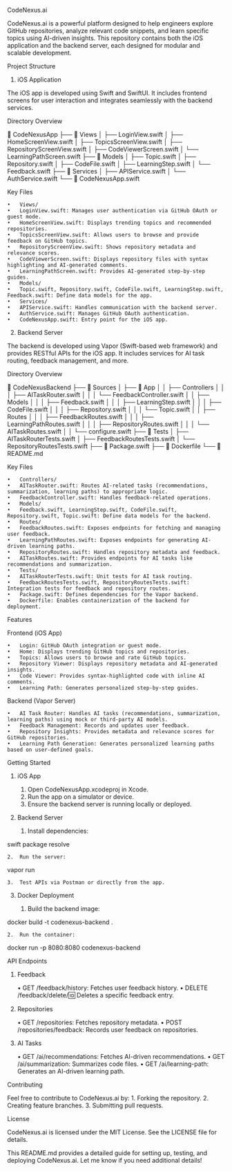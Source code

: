 CodeNexus.ai

CodeNexus.ai is a powerful platform designed to help engineers explore GitHub repositories, analyze relevant code snippets, and learn specific topics using AI-driven insights. This repository contains both the iOS application and the backend server, each designed for modular and scalable development.

Project Structure

1. iOS Application

The iOS app is developed using Swift and SwiftUI. It includes frontend screens for user interaction and integrates seamlessly with the backend services.

Directory Overview

📂 CodeNexusApp
├── 📂 Views
│   ├── LoginView.swift
│   ├── HomeScreenView.swift
│   ├── TopicsScreenView.swift
│   ├── RepositoryScreenView.swift
│   ├── CodeViewerScreen.swift
│   └── LearningPathScreen.swift
├── 📂 Models
│   ├── Topic.swift
│   ├── Repository.swift
│   ├── CodeFile.swift
│   ├── LearningStep.swift
│   └── Feedback.swift
├── 📂 Services
│   ├── APIService.swift
│   └── AuthService.swift
└── 📄 CodeNexusApp.swift

Key Files

	•	Views/
	•	LoginView.swift: Manages user authentication via GitHub OAuth or guest mode.
	•	HomeScreenView.swift: Displays trending topics and recommended repositories.
	•	TopicsScreenView.swift: Allows users to browse and provide feedback on GitHub topics.
	•	RepositoryScreenView.swift: Shows repository metadata and relevance scores.
	•	CodeViewerScreen.swift: Displays repository files with syntax highlighting and AI-generated comments.
	•	LearningPathScreen.swift: Provides AI-generated step-by-step guides.
	•	Models/
	•	Topic.swift, Repository.swift, CodeFile.swift, LearningStep.swift, Feedback.swift: Define data models for the app.
	•	Services/
	•	APIService.swift: Handles communication with the backend server.
	•	AuthService.swift: Manages GitHub OAuth authentication.
	•	CodeNexusApp.swift: Entry point for the iOS app.

2. Backend Server

The backend is developed using Vapor (Swift-based web framework) and provides RESTful APIs for the iOS app. It includes services for AI task routing, feedback management, and more.

Directory Overview

📂 CodeNexusBackend
├── 📂 Sources
│   ├── 📂 App
│   │   ├── Controllers
│   │   │   ├── AITaskRouter.swift
│   │   │   └── FeedbackController.swift
│   │   ├── Models
│   │   │   ├── Feedback.swift
│   │   │   ├── LearningStep.swift
│   │   │   ├── CodeFile.swift
│   │   │   ├── Repository.swift
│   │   │   └── Topic.swift
│   │   ├── Routes
│   │   │   ├── FeedbackRoutes.swift
│   │   │   ├── LearningPathRoutes.swift
│   │   │   ├── RepositoryRoutes.swift
│   │   │   └── AITaskRoutes.swift
│   │   └── configure.swift
├── 📂 Tests
│   ├── AITaskRouterTests.swift
│   ├── FeedbackRoutesTests.swift
│   └── RepositoryRoutesTests.swift
├── 📄 Package.swift
├── 📄 Dockerfile
└── 📄 README.md

Key Files

	•	Controllers/
	•	AITaskRouter.swift: Routes AI-related tasks (recommendations, summarization, learning paths) to appropriate logic.
	•	FeedbackController.swift: Handles feedback-related operations.
	•	Models/
	•	Feedback.swift, LearningStep.swift, CodeFile.swift, Repository.swift, Topic.swift: Define data models for the backend.
	•	Routes/
	•	FeedbackRoutes.swift: Exposes endpoints for fetching and managing user feedback.
	•	LearningPathRoutes.swift: Exposes endpoints for generating AI-driven learning paths.
	•	RepositoryRoutes.swift: Handles repository metadata and feedback.
	•	AITaskRoutes.swift: Provides endpoints for AI tasks like recommendations and summarization.
	•	Tests/
	•	AITaskRouterTests.swift: Unit tests for AI task routing.
	•	FeedbackRoutesTests.swift, RepositoryRoutesTests.swift: Integration tests for feedback and repository routes.
	•	Package.swift: Defines dependencies for the Vapor backend.
	•	Dockerfile: Enables containerization of the backend for deployment.

Features

Frontend (iOS App)

	•	Login: GitHub OAuth integration or guest mode.
	•	Home: Displays trending GitHub topics and repositories.
	•	Topics: Allows users to browse and rate GitHub topics.
	•	Repository Viewer: Displays repository metadata and AI-generated insights.
	•	Code Viewer: Provides syntax-highlighted code with inline AI comments.
	•	Learning Path: Generates personalized step-by-step guides.

Backend (Vapor Server)

	•	AI Task Router: Handles AI tasks (recommendations, summarization, learning paths) using mock or third-party AI models.
	•	Feedback Management: Records and updates user feedback.
	•	Repository Insights: Provides metadata and relevance scores for GitHub repositories.
	•	Learning Path Generation: Generates personalized learning paths based on user-defined goals.

Getting Started

1. iOS App

	1.	Open CodeNexusApp.xcodeproj in Xcode.
	2.	Run the app on a simulator or device.
	3.	Ensure the backend server is running locally or deployed.

2. Backend Server

	1.	Install dependencies:

swift package resolve


	2.	Run the server:

vapor run


	3.	Test APIs via Postman or directly from the app.

3. Docker Deployment

	1.	Build the backend image:

docker build -t codenexus-backend .


	2.	Run the container:

docker run -p 8080:8080 codenexus-backend

API Endpoints

1. Feedback

	•	GET /feedback/history: Fetches user feedback history.
	•	DELETE /feedback/delete/:id: Deletes a specific feedback entry.

2. Repositories

	•	GET /repositories: Fetches repository metadata.
	•	POST /repositories/feedback: Records user feedback on repositories.

3. AI Tasks

	•	GET /ai/recommendations: Fetches AI-driven recommendations.
	•	GET /ai/summarization: Summarizes code files.
	•	GET /ai/learning-path: Generates an AI-driven learning path.

Contributing

Feel free to contribute to CodeNexus.ai by:
	1.	Forking the repository.
	2.	Creating feature branches.
	3.	Submitting pull requests.

License

CodeNexus.ai is licensed under the MIT License. See the LICENSE file for details.

This README.md provides a detailed guide for setting up, testing, and deploying CodeNexus.ai. Let me know if you need additional details!